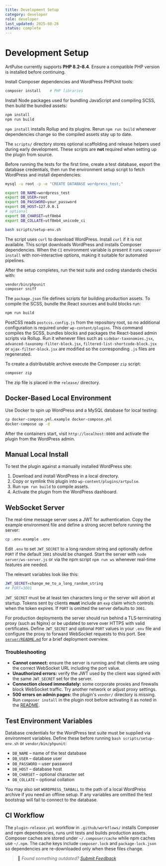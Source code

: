```yaml
---
title: Development Setup
category: developer
role: developer
last_updated: 2025-08-28
status: complete
---
```

# Development Setup

ArtPulse currently supports **PHP 8.2–8.4**. Ensure a compatible PHP version is installed before continuing.

Install Composer dependencies and WordPress PHPUnit tools:

```bash
composer install    # PHP libraries
```

Install Node packages used for bundling JavaScript and compiling SCSS, then build the bundled assets:

```bash
npm install
npm run build
```

`npm install` installs Rollup and its plugins. Rerun `npm run build` whenever dependencies change so the compiled assets stay up to date.

The `scripts/` directory stores optional scaffolding and release helpers used during early development. These scripts are **not** required when setting up the plugin from source.

Before running the tests for the first time, create a test database, export the database credentials, then run the environment setup script to fetch WordPress and install dependencies:

```bash
mysql -u root -p -e "CREATE DATABASE wordpress_test;"

export DB_NAME=wordpress_test
export DB_USER=root
export DB_PASSWORD=your_password
export DB_HOST=127.0.0.1
# optional
export DB_CHARSET=utf8mb4
export DB_COLLATE=utf8mb4_unicode_ci

bash scripts/setup-env.sh
```
The script uses `curl` to download WordPress. Install `curl` if it is not available. This script downloads WordPress and installs Composer dependencies. When the `CI` environment variable is present it runs `composer install` with non‑interactive options, making it suitable for automated pipelines.

After the setup completes, run the test suite and coding standards checks with:

```bash
vendor/bin/phpunit
composer sniff
```

The `package.json` file defines scripts for building production assets. To compile the SCSS, bundle the React sources and build blocks run:

```bash
npm run build
```
PostCSS reads `postcss.config.js` from the repository root, so no additional configuration is required under `wp-content/plugins`. This command compiles the SCSS, bundles blocks and packages the React-based admin scripts via Rollup. Run it whenever files such as `sidebar-taxonomies.jsx`, `advanced-taxonomy-filter-block.jsx`, `filtered-list-shortcode-block.jsx` or `ajax-filter-block.jsx` are modified so the corresponding `.js` files are regenerated.

To create a distributable archive execute the Composer `zip` script:

```bash
composer zip
```

The zip file is placed in the `release/` directory.

## Docker-Based Local Environment

Use Docker to spin up WordPress and a MySQL database for local testing:

```bash
cp docker-compose.yml.example docker-compose.yml
docker-compose up -d
```

After the containers start, visit `http://localhost:8000` and activate the
plugin from the WordPress admin.

## Manual Local Install

To test the plugin against a manually installed WordPress site:

1. Download and install WordPress in a local directory.
2. Copy or symlink this plugin into `wp-content/plugins/artpulse`.
3. Run `npm run build` to compile assets.
4. Activate the plugin from the WordPress dashboard.

## WebSocket Server

The real-time message server uses a JWT for authentication. Copy the example environment file and define a strong secret before running the server:

```bash
cp .env.example .env
```

Edit `.env` to set `JWT_SECRET` to a long random string and optionally define `PORT` if the default `3001` should be changed. Start the server with `node server/ws-server.js` or via the npm script `npm run ws` whenever real-time features are needed.

The relevant variables look like this:

```bash
JWT_SECRET=change_me_to_a_long_random_string
## PORT=3001
```

`JWT_SECRET` must be at least ten characters long or the server will abort at startup. Tokens sent by clients **must** include an `exp` claim which controls when the token expires. If `PORT` is omitted the server defaults to `3001`.

For production deployments the server should run behind a TLS‑terminating proxy (such as Nginx) or be updated to serve over HTTPS with valid certificates. Define `JWT_SECRET` and optional `PORT` values in your `.env` file and configure the proxy to forward WebSocket requests to this port. See [`server/README.md`](../server/README.md) for a brief deployment overview.

### Troubleshooting

- **Cannot connect:** ensure the server is running and that clients are using the correct WebSocket URL including the port value.
- **Unauthorized errors:** verify the JWT used by the client was signed with the same `JWT_SECRET` set for the server.
- **Connection closed immediately:** some corporate proxies and firewalls block WebSocket traffic. Try another network or adjust proxy settings.
- **500 errors on admin pages:** the plugin's `vendor/` directory is missing. Run `composer install` in the plugin root before activating it as noted in the [README](../README.md).

## Test Environment Variables

Database credentials for the WordPress test suite must be supplied via environment variables. Define these before running `bash scripts/setup-env.sh` or `vendor/bin/phpunit`:

- `DB_NAME` – name of the test database
- `DB_USER` – database user
- `DB_PASSWORD` – user password
- `DB_HOST` – database host
- `DB_CHARSET` – optional character set
- `DB_COLLATE` – optional collation

You may also set `WORDPRESS_TARBALL` to the path of a local WordPress archive if you need an offline setup. If any variables are omitted the test bootstrap will fail to connect to the database.

## CI Workflow

The `plugin-release.yml` workflow in `.github/workflows/` installs Composer and npm dependencies, runs unit tests and builds production assets. Composer caches are stored under `~/.composer/cache` while npm caches use `~/.npm`. The cache keys include `composer.lock` and `package-lock.json` so dependencies are re-downloaded only when these files change.

> 💬 *Found something outdated? [Submit Feedback](feedback.md)*
